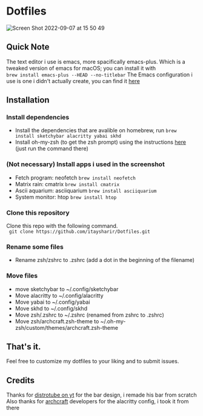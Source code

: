 # Dotfiles
![Screen Shot 2022-09-07 at 15 50 49](https://user-images.githubusercontent.com/87126382/188882806-fcdc1967-75c9-4e0e-a170-6b72db8432e5.jpg)

## Quick Note
The text editor i use is emacs, more spacifically emacs-plus. Which is a tweaked version of emacs for macOS; you can install it with <br>
```brew install emacs-plus --HEAD --no-titlebar``` The Emacs configuration i use is one i didn't actually create, you can find it [here](https://github.com/doomemacs/doomemacs)

## Installation
### Install dependencies
- Install the dependencies that are avalible on homebrew, run ```brew install sketchybar alacritty yabai skhd```
- Install oh-my-zsh (to get the zsh prompt) using the instructions [here](https://ohmyz.sh/#install) (just run the command there)

### (Not necessary) Install apps i used in the screenshot
- Fetch program: neofetch ```brew install neofetch```
- Matrix rain: cmatrix ```brew install cmatrix```
- Ascii aquarium: asciiquarium ```brew install asciiquarium```
- System monitor: htop ```brew install htop```

### Clone this repository
Clone this repo with the following command. <br>
``` git clone https://github.com/itaysharir/Dotfiles.git```

### Rename some files
- Rename zsh/zshrc to .zshrc (add a dot in the beginning of the filename)

### Move files
- move sketchybar to ~/.config/sketchybar <br>
- Move alacritty to ~/.config/alacritty <br>
- Move yabai to ~/.config/yabai <br>
- Move skhd to ~/.config/skhd <br>
- Move zsh/.zshrc to ~/.zshrc (renamed from zshrc to .zshrc)
- Move zsh/archcraft.zsh-theme to ~/.oh-my-zsh/custom/themes/archcraft.zsh-theme 

## That's it.
Feel free to customize my dotfiles to your liking and to submit issues.

## Credits
Thanks for [distrotube on yt](https://www.youtube.com/channel/UCVls1GmFKf6WlTraIb_IaJg) for the bar design, i remade his bar from scratch
Also thanks for [archcraft](https://archcraft.io/) developers for the alacritty config, i took it from there
